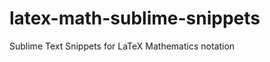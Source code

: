latex-math-sublime-snippets
===========================

Sublime Text Snippets for LaTeX Mathematics notation
